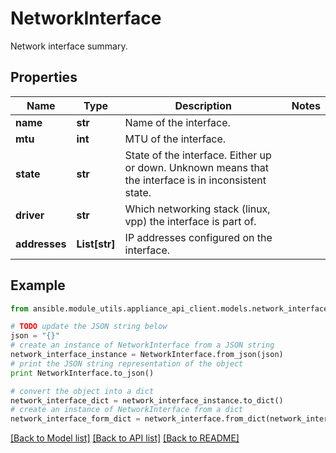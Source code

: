 # NetworkInterface

Network interface summary.

## Properties
Name | Type | Description | Notes
------------ | ------------- | ------------- | -------------
**name** | **str** | Name of the interface. | 
**mtu** | **int** | MTU of the interface. | 
**state** | **str** | State of the interface. Either up or down. Unknown means that the interface is in inconsistent state.  | 
**driver** | **str** | Which networking stack (linux, vpp) the interface is part of. | 
**addresses** | **List[str]** | IP addresses configured on the interface. | 

## Example

```python
from ansible.module_utils.appliance_api_client.models.network_interface import NetworkInterface

# TODO update the JSON string below
json = "{}"
# create an instance of NetworkInterface from a JSON string
network_interface_instance = NetworkInterface.from_json(json)
# print the JSON string representation of the object
print NetworkInterface.to_json()

# convert the object into a dict
network_interface_dict = network_interface_instance.to_dict()
# create an instance of NetworkInterface from a dict
network_interface_form_dict = network_interface.from_dict(network_interface_dict)
```
[[Back to Model list]](../README.md#documentation-for-models) [[Back to API list]](../README.md#documentation-for-api-endpoints) [[Back to README]](../README.md)


